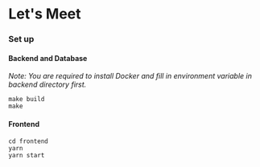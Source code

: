 # Let's Meet

### Set up
#### Backend and Database
*Note: You are required to install Docker and fill in environment variable in backend directory first.*
```shell
make build
make
```

#### Frontend
```shell
cd frontend
yarn
yarn start
```
